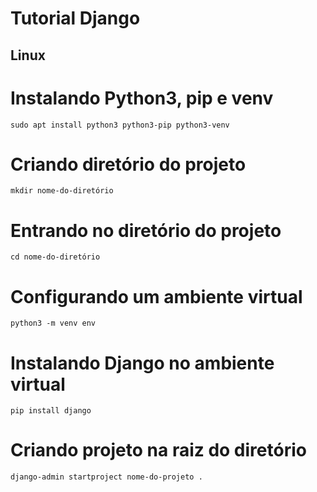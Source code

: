 # Tutorial Django

## Linux
# Instalando Python3, pip e venv
    sudo apt install python3 python3-pip python3-venv

# Criando diretório do projeto
    mkdir nome-do-diretório

# Entrando no diretório do projeto
    cd nome-do-diretório

# Configurando um ambiente virtual
    python3 -m venv env

# Instalando Django no ambiente virtual
    pip install django

# Criando projeto na raiz do diretório
    django-admin startproject nome-do-projeto .